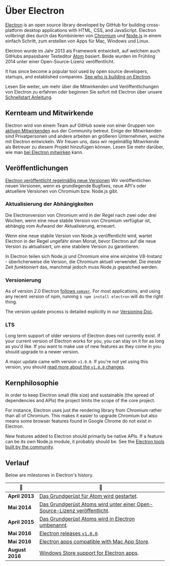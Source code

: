 # Über Electron

[Electron](https://electronjs.org) is an open source library developed by GitHub for building cross-platform desktop applications with HTML, CSS, and JavaScript. Electron vollbringt dies durch das Kombinieren von [Chromium](https://www.chromium.org/Home) und [Node.js](https://nodejs.org) in einem einfach Schritt, zum erstellen von Apps für Mac, Windows und Linux.

Electron wurde im Jahr 2013 als Framework entwickelt, auf welchem auch GitHubs anpassbarer Texteditor [Atom](https://atom.io) basiert. Beide wurden im Frühling 2014 unter einer Open-Source-Lizenz veröffentlicht.

It has since become a popular tool used by open source developers, startups, and established companies. [See who is building on Electron](https://electronjs.org/apps).

Lesen Sie weiter, um mehr über die Mitwirkenden und Veröffentlichungen von Electron zu erfahren oder beginnen Sie sofort mit Electron über unsere [Schnellstart Anleitung](quick-start.md).

## Kernteam und Mitwirkende

Electron wird von einem Team auf GitHub sowie von einer Gruppen von [aktiven Mitwirkenden](https://github.com/electron/electron/graphs/contributors) aus der Community betreut. Einige der Mitwirkenden sind Privatpersonen und andere arbeiten an größeren Unternehmen, welche mit Electron entwickeln. Wir freuen uns, dass wir regelmäßig Mitwirkende als Betreuer zu diesem Projekt hinzufügen können. Lesen Sie mehr darüber, wie man [bei Electron mitwirken](https://github.com/electron/electron/blob/master/CONTRIBUTING.md) kann.

## Veröffentlichungen

[Electron veröffentlicht regelmäßig neue Versionen](https://github.com/electron/electron/releases) Wir veröffentlichen neuen Versionen, wenn es grundlegende Bugfixes, neue API's oder aktuellere Versionen von Chromium bzw. Node.js gibt.

### Aktualisierung der Abhängigkeiten

Die Electronversion von Chromium wird in der Regel nach zwei oder drei Wochen, wenn eine neue stabile Version von Chromium verfügbar ist, abhängig vom Aufwand der Aktualisierung, erneuert.

Wenn eine neue stabile Version von Node.js veröffentlicht wird, wartet Electron in der Regel ungefähr einen Monat, bevor Electron auf die neue Version zu aktualisiert, um eine stabilere Version zu garantieren.

In Electron teilen sich Node.js und Chromium eine eine einzelne V8-Instanz - überlicherweise die Version, die Chromium aktuell verwendet. Die meiste Zeit *funktioniert* das, manchmal jedoch muss Node.js gepatched werden.

### Versionierung

As of version 2.0 Electron [follows `semver`](http://semver.org). For most applications, and using any recent version of npm, running `$ npm install electron` will do the right thing.

The version update process is detailed explicitly in our [Versioning Doc](versioning.md).

### LTS

Long term support of older versions of Electron does not currently exist. If your current version of Electron works for you, you can stay on it for as long as you'd like. If you want to make use of new features as they come in you should upgrade to a newer version.

A major update came with version `v1.0.0`. If you're not yet using this version, you should [read more about the `v1.0.0` changes](https://electronjs.org/blog/electron-1-0).

## Kernphilosophie

In order to keep Electron small (file size) and sustainable (the spread of dependencies and APIs) the project limits the scope of the core project.

For instance, Electron uses just the rendering library from Chromium rather than all of Chromium. This makes it easier to upgrade Chromium but also means some browser features found in Google Chrome do not exist in Electron.

New features added to Electron should primarily be native APIs. If a feature can be its own Node.js module, it probably should be. See the [Electron tools built by the community](https://electronjs.org/community).

## Verlauf

Below are milestones in Electron's history.

| :calendar:      | :tada:                                                                                                                                   |
| --------------- | ---------------------------------------------------------------------------------------------------------------------------------------- |
| **April 2013**  | [Das Grundgerüst für Atom wird gestartet](https://github.com/electron/electron/commit/6ef8875b1e93787fa9759f602e7880f28e8e6b45).         |
| **Mai 2014**    | [Das Grundgerüst Atoms wird unter einer Open-Source-Lizenz veröffentlicht](http://blog.atom.io/2014/05/06/atom-is-now-open-source.html). |
| **April 2015**  | [Das Grundgerüst Atoms wird in Electron umbenannt](https://github.com/electron/electron/pull/1389).                                      |
| **Mai 2016**    | [Electron releases `v1.0.0`](https://electronjs.org/blog/electron-1-0).                                                                  |
| **Mai 2016**    | [Electron apps compatible with Mac App Store](https://electronjs.org/docs/tutorial/mac-app-store-submission-guide).                      |
| **August 2016** | [Windows Store support for Electron apps](https://electronjs.org/docs/tutorial/windows-store-guide).                                     |